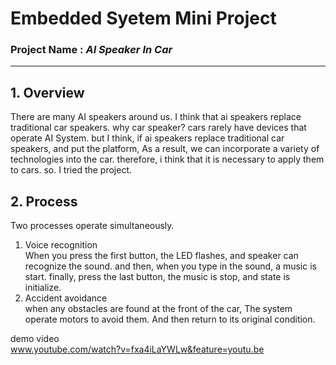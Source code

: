 # **Embedded Syetem Mini Project**
### Project Name : *AI Speaker In Car*
----------------------
## **1. Overview**
There are many AI speakers around us. I think that ai speakers replace traditional car speakers. why car speaker? cars rarely have devices that operate AI System. but I think, if ai speakers replace traditional car speakers, and put the platform, As a result, we can incorporate a variety of technologies into the car. therefore, i think that it is necessary to apply them to cars. so. I tried the project.

## **2. Process**
Two processes operate simultaneously.

1. Voice recognition  
When you press the first button, the LED flashes, and speaker can recognize the sound. and then, when you type in the sound, a music is start. finally, press the last button, the music is stop, and state is initialize.
2. Accident avoidance  
when any obstacles are found at the front of the car, The system operate motors to avoid them. And then return to its original condition.

demo video  
www.youtube.com/watch?v=fxa4iLaYWLw&feature=youtu.be